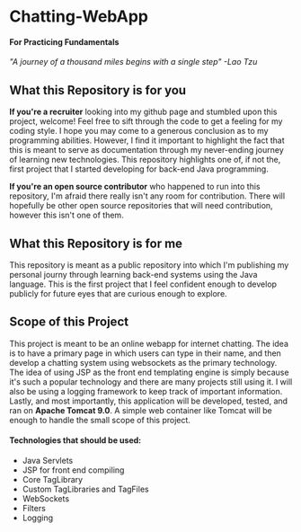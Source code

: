 # Chatting-WebApp #
#### For Practicing Fundamentals ####

<i> "A journey of a thousand miles begins with a single step" </i>
<i>     -Lao Tzu    </i>

## What this Repository is for you ##

<b>If you're a recruiter</b> looking into my github page and stumbled upon this project, welcome! Feel free to sift through the code to get a feeling for my coding style. I hope you may come to a generous conclusion as to my programming abilities. However, I find it important to highlight the fact that this is meant to serve as documentation through my never-ending journey of learning new technologies. This repository highlights one of, if not the, first project that I started developing for back-end Java programming.

<b>If you're an open source contributor</b> who happened to run into this repository, I'm afraid there really isn't any room for contribution. There will hopefully be other open source repositories that will need contribution, however this isn't one of them.

## What this Repository is for me ##

This repository is meant as a public repository into which I'm publishing my personal journy through learning back-end systems using the Java language. This is the first project that I feel confident enough to develop publicly for future eyes that are curious enough to explore.

## Scope of this Project ##

This project is meant to be an online webapp for internet chatting. The idea is to have a primary page in which users can type in their name, and then develop a chatting system using websockets as the primary technology. The idea of using JSP as the front end templating engine is simply because it's such a popular technology and there are many projects still using it. I will also be using a logging framework to keep track of important information. Lastly, and most importantly, this application will be developed, tested, and ran on <b>Apache Tomcat 9.0</b>. A simple web container like Tomcat will be enough to handle the small scope of this project.

#### Technologies that should be used: ####
<ul>
    <li>Java Servlets</li>
    <li>JSP for front end compiling</li>
    <li>Core TagLibrary</li>
    <li>Custom TagLibraries and TagFiles</li>
    <li>WebSockets</li>
    <li>Filters</li>
    <li>Logging</li>
</ul>
